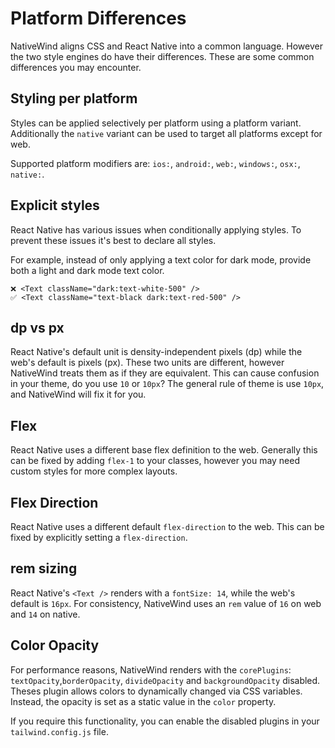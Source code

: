 # Platform Differences

NativeWind aligns CSS and React Native into a common language. However the two style engines do have their differences. These are some common differences you may encounter.

## Styling per platform

Styles can be applied selectively per platform using a platform variant. Additionally the `native` variant can be used to target all platforms except for web.

Supported platform modifiers are: `ios:`, `android:`, `web:`, `windows:`, `osx:`, `native:`.

## Explicit styles

React Native has various issues when conditionally applying styles. To prevent these issues it's best to declare all styles.

For example, instead of only applying a text color for dark mode, provide both a light and dark mode text color.

```tsx
❌ <Text className="dark:text-white-500" />
✅ <Text className="text-black dark:text-red-500" />
```

## dp vs px

React Native's default unit is density-independent pixels (dp) while the web's default is pixels (px). These two units are different, however NativeWind treats them as if they are equivalent. This can cause confusion in your theme, do you use `10` or `10px`? The general rule of theme is use `10px`, and NativeWind will fix it for you.

## Flex

React Native uses a different base flex definition to the web. Generally this can be fixed by adding `flex-1` to your classes, however you may need custom styles for more complex layouts.

## Flex Direction

React Native uses a different default `flex-direction` to the web. This can be fixed by explicitly setting a `flex-direction`.

## rem sizing

React Native's `<Text />` renders with a `fontSize: 14`, while the web's default is `16px`. For consistency, NativeWind uses an `rem` value of `16` on web and `14` on native.

## Color Opacity

For performance reasons, NativeWind renders with the `corePlugins`: `textOpacity`,`borderOpacity`, `divideOpacity` and `backgroundOpacity` disabled. Theses plugin allows colors to dynamically changed via CSS variables. Instead, the opacity is set as a static value in the `color` property.

If you require this functionality, you can enable the disabled plugins in your `tailwind.config.js` file.
